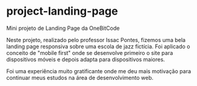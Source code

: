 # project-landing-page
 Mini projeto de Landing Page da OneBitCode

Neste projeto, realizado pelo professor Issac Pontes, fizemos uma bela landing page responsiva sobre uma escola de jazz fictícia.
Foi aplicado o conceito de "mobile first" onde se desenvolve primeiro o site para dispositivos móveis e depois adapta para dispositivos maiores.

Foi uma experiência muito gratificante onde me deu mais motivação para continuar meus estudos na área de desenvolvimento web.